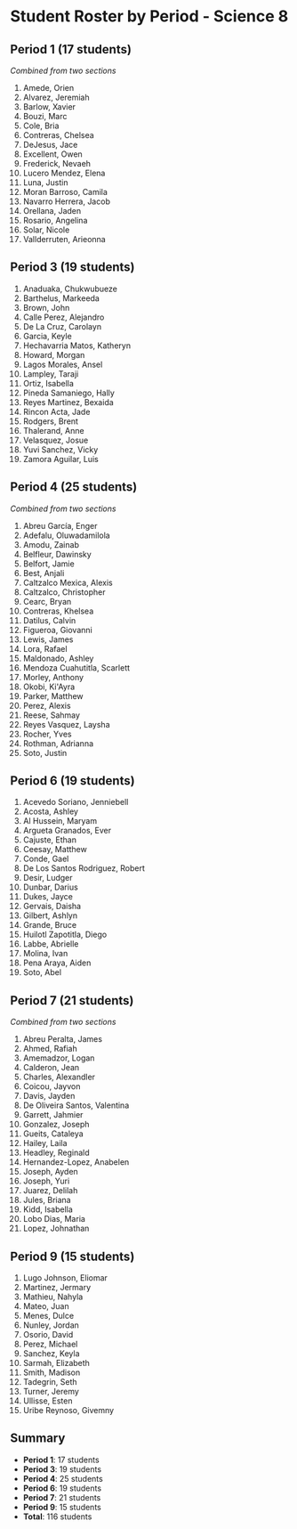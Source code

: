 # Student Roster by Period - Science 8

## Period 1 (17 students)
*Combined from two sections*

1. Amede, Orien
2. Alvarez, Jeremiah
3. Barlow, Xavier
4. Bouzi, Marc
5. Cole, Bria
6. Contreras, Chelsea
7. DeJesus, Jace
8. Excellent, Owen
9. Frederick, Nevaeh
10. Lucero Mendez, Elena
11. Luna, Justin
12. Moran Barroso, Camila
13. Navarro Herrera, Jacob
14. Orellana, Jaden
15. Rosario, Angelina
16. Solar, Nicole
17. Vallderruten, Arieonna

## Period 3 (19 students)

1. Anaduaka, Chukwubueze
2. Barthelus, Markeeda
3. Brown, John
4. Calle Perez, Alejandro
5. De La Cruz, Carolayn
6. Garcia, Keyle
7. Hechavarria Matos, Katheryn
8. Howard, Morgan
9. Lagos Morales, Ansel
10. Lampley, Taraji
11. Ortiz, Isabella
12. Pineda Samaniego, Hally
13. Reyes Martinez, Bexaida
14. Rincon Acta, Jade
15. Rodgers, Brent
16. Thalerand, Anne
17. Velasquez, Josue
18. Yuvi Sanchez, Vicky
19. Zamora Aguilar, Luis

## Period 4 (25 students)
*Combined from two sections*

1. Abreu García, Enger
2. Adefalu, Oluwadamilola
3. Amodu, Zainab
4. Belfleur, Dawinsky
5. Belfort, Jamie
6. Best, Anjali
7. Caltzalco Mexica, Alexis
8. Caltzalco, Christopher
9. Cearc, Bryan
10. Contreras, Khelsea
11. Datilus, Calvin
12. Figueroa, Giovanni
13. Lewis, James
14. Lora, Rafael
15. Maldonado, Ashley
16. Mendoza Cuahutitla, Scarlett
17. Morley, Anthony
18. Okobi, Ki'Ayra
19. Parker, Matthew
20. Perez, Alexis
21. Reese, Sahmay
22. Reyes Vasquez, Laysha
23. Rocher, Yves
24. Rothman, Adrianna
25. Soto, Justin

## Period 6 (19 students)

1. Acevedo Soriano, Jenniebell
2. Acosta, Ashley
3. Al Hussein, Maryam
4. Argueta Granados, Ever
5. Cajuste, Ethan
6. Ceesay, Matthew
7. Conde, Gael
8. De Los Santos Rodriguez, Robert
9. Desir, Ludger
10. Dunbar, Darius
11. Dukes, Jayce
12. Gervais, Daisha
13. Gilbert, Ashlyn
14. Grande, Bruce
15. Huilotl Zapotitla, Diego
16. Labbe, Abrielle
17. Molina, Ivan
18. Pena Araya, Aiden
19. Soto, Abel

## Period 7 (21 students)
*Combined from two sections*

1. Abreu Peralta, James
2. Ahmed, Rafiah
3. Amemadzor, Logan
4. Calderon, Jean
5. Charles, Alexandler
6. Coicou, Jayvon
7. Davis, Jayden
8. De Oliveira Santos, Valentina
9. Garrett, Jahmier
10. Gonzalez, Joseph
11. Gueits, Cataleya
12. Hailey, Laila
13. Headley, Reginald
14. Hernandez-Lopez, Anabelen
15. Joseph, Ayden
16. Joseph, Yuri
17. Juarez, Delilah
18. Jules, Briana
19. Kidd, Isabella
20. Lobo Dias, Maria
21. Lopez, Johnathan

## Period 9 (15 students)

1. Lugo Johnson, Eliomar
2. Martinez, Jermary
3. Mathieu, Nahyla
4. Mateo, Juan
5. Menes, Dulce
6. Nunley, Jordan
7. Osorio, David
8. Perez, Michael
9. Sanchez, Keyla
10. Sarmah, Elizabeth
11. Smith, Madison
12. Tadegrin, Seth
13. Turner, Jeremy
14. Ullisse, Esten
15. Uribe Reynoso, Givemny

## Summary
- **Period 1**: 17 students
- **Period 3**: 19 students
- **Period 4**: 25 students
- **Period 6**: 19 students
- **Period 7**: 21 students
- **Period 9**: 15 students
- **Total**: 116 students
